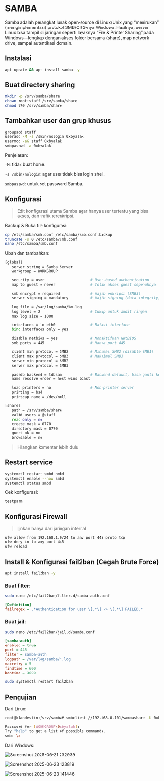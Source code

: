 # SAMBA
Samba adalah perangkat lunak open‑source di Linux/Unix yang “menirukan” (meng­implementasi) protokol SMB/CIFS‑­nya Windows. Hasilnya, server Linux bisa tampil di jaringan seperti layaknya “File & Printer Sharing” pada Windows—lengkap dengan akses folder bersama (share), map network drive, sampai autentikasi domain.

## Instalasi
```bash
apt update && apt install samba -y
```

## Buat directory sharing
```bash
mkdir -p /srv/samba/share
chown root:staff /srv/samba/share
chmod 770 /srv/samba/share
```

## Tambahkan user dan grup khusus
```bash
groupadd staff
useradd -M -s /sbin/nologin 0xbyalak
usermod -aG staff 0xbyalak
smbpasswd -a 0xbyalak
```
Penjelasan:

`-M`: tidak buat home.

`-s /sbin/nologin`: agar user tidak bisa login shell.

`smbpasswd`: untuk set password Samba.

## Konfigurasi
> Edit konfigurasi utama Samba agar hanya user tertentu yang bisa akses, dan trafik terenkripsi.

Backup & Buka file konfigurasi:
```bash
cp /etc/samba/smb.conf /etc/samba/smb.conf.backup
truncate -s 0 /etc/samba/smb.conf
nano /etc/samba/smb.conf
```

Ubah dan tambahkan:
```bash
[global]
   server string = Samba Server
   workgroup = WORKGROUP

   security = user                     # User-based authentication
   map to guest = never                # Tolak akses guest sepenuhnya

   smb encrypt = required              # Wajib enkripsi (SMB3)
   server signing = mandatory          # Wajib signing (data integrity)

   log file = /var/log/samba/%m.log
   log level = 2                       # Cukup untuk audit ringan
   max log size = 1000

   interfaces = lo eth0                # Batasi interface
   bind interfaces only = yes

   disable netbios = yes               # Nonaktifkan NetBIOS
   smb ports = 445                     # Hanya port 445

   client min protocol = SMB2          # Minimal SMB2 (disable SMB1)
   client max protocol = SMB3          # Maksimal SMB3
   server min protocol = SMB2
   server max protocol = SMB3

   passdb backend = tdbsam             # Backend default, bisa ganti ke LDAP/AD jika perlu
   name resolve order = host wins bcast

   load printers = no                  # Non-printer server
   printing = bsd
   printcap name = /dev/null

[share]
   path = /srv/samba/share
   valid users = @staff
   read only = no
   create mask = 0770
   directory mask = 0770
   guest ok = no
   browsable = no

```
> Hilangkan komentar lebih dulu
## Restart service
```bash
systemctl restart smbd nmbd
systemctl enable --now smbd
systemctl status smbd
```

Cek konfigurasi:
```bash
testparm
```

## Konfigurasi Firewall
> Ijinkan hanya dari jaringan internal

```bash
ufw allow from 192.168.1.0/24 to any port 445 proto tcp
ufw deny in to any port 445
ufw reload
```

## Install & Konfigurasi fail2ban (Cegah Brute Force)

```bash
apt install fail2ban -y
```

### Buat filter:

```bash
sudo nano /etc/fail2ban/filter.d/samba-auth.conf
```

```ini
[Definition]
failregex = .*Authentication for user \[.*\] -> \[.*\] FAILED.*
```

### Buat jail:

```bash
sudo nano /etc/fail2ban/jail.d/samba.conf
```

```ini
[samba-auth]
enabled = true
port = 445
filter = samba-auth
logpath = /var/log/samba/*.log
maxretry = 5
findtime = 600
bantime = 3600
```

```bash
sudo systemctl restart fail2ban
```

## Pengujian
Dari Linux:
```bash
root@klandestin:/srv/samba# smbclient //192.168.0.101/sambashare -U 0xbyalak

Password for [WORKGROUP\0xbyalak]:
Try "help" to get a list of possible commands.
smb: \>
```

Dari Windows:

![Screenshot 2025-06-21 232939](https://github.com/user-attachments/assets/939b3360-be00-4052-96bf-1a3d3ee40f7a)

![Screenshot 2025-06-23 123819](https://github.com/user-attachments/assets/ef63f1be-ad51-4107-bbe4-59bdec5c580a)

![Screenshot 2025-06-23 141446](https://github.com/user-attachments/assets/7858c66b-a2b3-423a-b8d2-e67bdc821e16)


